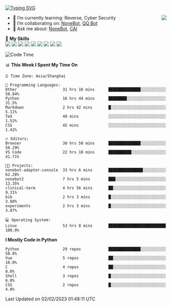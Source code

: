 [![Typing SVG](https://readme-typing-svg.herokuapp.com?size=25&duration=2500&color=8C43EA&vCenter=true&width=200&height=40&lines=Hi+there+%F0%9F%91%8B%F0%9F%8F%BB;I'm+yanyongyu)](https://git.io/typing-svg)

<a href="#">
  <img align="right" src="https://github-readme-stats.vercel.app/api?username=yanyongyu&count_private=true&show_icons=true&bg_color=15,f2f7fd,E0EAFC" />
</a>

- 🌱 I’m currently learning: Reverse, Cyber Security
- 👯 I’m collaborating on: [NoneBot](https://github.com/nonebot), [QQ Bot](https://github.com/Mrs4s/go-cqhttp)
- 💬 Ask me about: [NoneBot](https://github.com/nonebot), [CAI](https://github.com/cscs181/CAI)

🌟 **My Skills**  
![](https://img.shields.io/badge/-Python-3e74a2?style=flat-square&logo=Python&logoColor=fff)
![](https://img.shields.io/badge/-Node.js-339933?style=flat-square&logo=Node.js&logoColor=fff)
![](https://img.shields.io/badge/-Vue-4fc08d?style=flat-square&logo=Vue.js&logoColor=fff)
![](https://img.shields.io/badge/-React-2d98ce?style=flat-square&logo=React&logoColor=fff)
![](https://img.shields.io/badge/-Docker-2496ED?style=flat-square&logo=Docker&logoColor=fff)
![](https://img.shields.io/badge/-Linux-000000?style=flat-square&logo=Linux&logoColor=fff)
![](https://img.shields.io/badge/-MySQL-4479A1?style=flat-square&logo=MySQL&logoColor=fff)
![](https://img.shields.io/badge/-Redis-DC382D?style=flat-square&logo=Redis&logoColor=fff)
![](https://img.shields.io/badge/-MongoDB-47A248?style=flat-square&logo=MongoDB&logoColor=fff)

<!--START_SECTION:waka-->
![Code Time](http://img.shields.io/badge/Code%20Time-3%2C698%20hrs%2057%20mins-blue)

📊 **This Week I Spent My Time On** 

```text
⌚︎ Time Zone: Asia/Shanghai

💬 Programming Languages: 
Other                    31 hrs 16 mins      ██████████████░░░░░░░░░░░   58.84% 
Python                   16 hrs 44 mins      ████████░░░░░░░░░░░░░░░░░   31.5% 
Markdown                 2 hrs 42 mins       █░░░░░░░░░░░░░░░░░░░░░░░░   5.11% 
TeX                      48 mins             ░░░░░░░░░░░░░░░░░░░░░░░░░   1.52% 
CSS                      45 mins             ░░░░░░░░░░░░░░░░░░░░░░░░░   1.42%

🔥 Editors: 
Browser                  30 hrs 58 mins      ██████████████░░░░░░░░░░░   58.29% 
VS Code                  22 hrs 10 mins      ██████████░░░░░░░░░░░░░░░   41.71%

🐱‍💻 Projects: 
nonebot-adapter-console  33 hrs 6 mins       ███████████████░░░░░░░░░░   62.28% 
nonebot2                 7 hrs 5 mins        ███░░░░░░░░░░░░░░░░░░░░░░   13.35% 
clinical-term            4 hrs 56 mins       ██░░░░░░░░░░░░░░░░░░░░░░░   9.31% 
bib                      2 hrs 3 mins        █░░░░░░░░░░░░░░░░░░░░░░░░   3.88% 
experiments              2 hrs 3 mins        █░░░░░░░░░░░░░░░░░░░░░░░░   3.87%

💻 Operating System: 
Linux                    53 hrs 8 mins       █████████████████████████   100.0%

```

**I Mostly Code in Python** 

```text
Python                   29 repos            ██████████████░░░░░░░░░░░   58.0% 
Vue                      5 repos             ██░░░░░░░░░░░░░░░░░░░░░░░   10.0% 
C                        4 repos             ██░░░░░░░░░░░░░░░░░░░░░░░   8.0% 
Shell                    3 repos             █░░░░░░░░░░░░░░░░░░░░░░░░   6.0% 
CSS                      2 repos             █░░░░░░░░░░░░░░░░░░░░░░░░   4.0%

```



 Last Updated on 02/02/2023 01:48:11 UTC
<!--END_SECTION:waka-->
